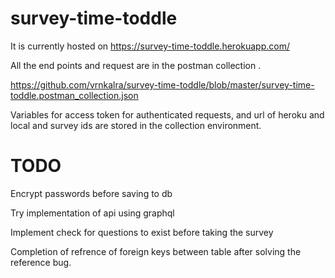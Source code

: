 # survey-time-toddle

It is currently hosted on https://survey-time-toddle.herokuapp.com/

All the end points and request are in the postman collection . 

https://github.com/vrnkalra/survey-time-toddle/blob/master/survey-time-toddle.postman_collection.json

 Variables for access token for authenticated requests, and url of heroku and local and survey ids are stored in the collection environment.

# TODO
Encrypt passwords before saving to db

Try implementation of api using graphql

Implement check for questions to exist before taking the survey

Completion of refrence of foreign keys between table after solving the reference bug.
